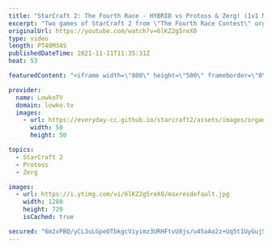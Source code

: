 ```yaml
---
title: "StarCraft 2: The Fourth Race - HYBRID vs Protoss & Zerg! (1v1 Multiplayer)"
excerpt: "Two games of StarCraft 2 from \"The Fourth Race Contest\" organised by Alex007. In this video I cast the Hybrid going up against Protoss and the Hybrid versus Zerg.  Alex's YouTube channel: https://www.youtube.com/c/Alex007SC2  Support my work on Patreon: http://www.patreon.com/lowkotv Become a YouTube"
originalUrl: https://youtube.com/watch?v=6lKZ2g5reX0
type: video
length: PT40M34S
publishedDateTime: 2021-11-11T11:35:31Z
heat: 53

featuredContent: "<iframe width=\"800\" height=\"500\" frameborder=\"0\" src=\"https://www.youtube.com/embed/6lKZ2g5reX0\" allow=\"accelerometer; autoplay; encrypted-media; gyroscope; picture-in-picture\" allowfullscreen></iframe>"

provider:
  name: LowkoTV
  domain: lowko.tv
  images:
    - url: https://everyday-cc.github.io/starcraft2/assets/images/organizations/lowko.tv-50x50.jpg
      width: 50
      height: 50

topics:
  - StarCraft 2
  - Protoss
  - Zerg

images:
  - url: https://i.ytimg.com/vi/6lKZ2g5reX0/maxresdefault.jpg
    width: 1280
    height: 720
    isCached: true

secured: "6m2xPBQ/yCL3uLGpeOTbkgcViyimz3URHFtvU8js/u45aAo2z+Uq5t1UyGujSkaJTpR/5zKt1Hj3EyVOWvOwcNkZdFtEsFII1B4P43hyTC2CJF69wnT0vKN1it97neaMH7zAKAj+8/9R5o3NMOcmJjPX2NSI32qJ7cabk4IBYoznaLlqTlx7Njl5N0c2IQSpSoUKlZnHtE7ieyFCJbpas2Ew+4ESJsQvY1Rmg8ER43iYBSx/mja4AOAQaJ+z7Sccb0cmcQ7GvxM2taicNhGzBiJuupf7WjQNWTGWV+N1vlYFoJov2tAykDm0rb5B92/crqkqRj4wl13CEwP+Da+U82xyH9k2OtLH28T0NqknXAuSOMb6a4hCivjGnKhIyqhqkKlJtxV83/T+nwU0lPwY/1ko/ZRRvV6RL9234eS1M5gXhNBlOtfZxhaFEdV9VC3Q;EvSnMtJgZ0BkLKhSqc/WkA=="
---
```


